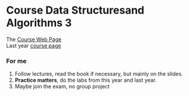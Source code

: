 # Course Data Structuresand Algorithms 3
The [Course Web Page](https://dsacl3-2024.github.io/) <br>
Last year [course page](https://dsacl3-2024.github.io/) <br>

### For me
1. Follow lectures, read the book if necessary, but mainly on the slides.
2. **Practice matters**, do the labs from this year and last year.
3. Maybe join the exam, no group project
